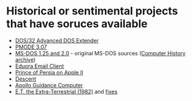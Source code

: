 # Historical or sentimental projects that have soruces available

- [DOS/32 Advanced DOS Extender](http://dos32a.narechk.net/index_en.html)
- [PMODE 3.07](http://www.filegate.net/pdnasm/pmode307.zip)
- [MS-DOS 1.25 and 2.0](https://github.com/microsoft/ms-dos) - original MS-DOS sources ([Computer History archive](http://www.computerhistory.org/atchm/microsoft-ms-dos-early-source-code/))
- [Eduora Email Client](http://www.computerhistory.org/atchm/the-eudora-email-client-source-code/)
- [Prince of Persia on Apple II](https://github.com/jmechner/Prince-of-Persia-Apple-II)
- [Descent](https://archive.org/details/Descent_source)
- [Apollo Guidance Computer](https://github.com/virtualagc/virtualagc)
- [E.T. the Extra-Terrestrial (1982)](https://pastebin.com/AaSYZTHt) and [fixes](http://www.neocomputer.org/projects/et/)
